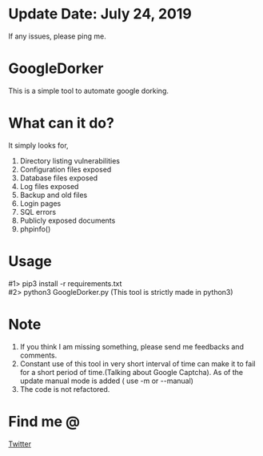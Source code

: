 # Update Date: July 24, 2019
If any issues, please ping me.

# GoogleDorker
This is a simple tool to automate google dorking.

# What can it do?
It simply looks for,
1) Directory listing vulnerabilities
2) Configuration files exposed
3) Database files exposed
4) Log files exposed
5) Backup and old files
6) Login pages
7) SQL errors
8) Publicly exposed documents
9) phpinfo()

# Usage
#1> pip3 install -r requirements.txt<br>
#2> python3 GoogleDorker.py (This tool is strictly made in python3)

# Note
1) If you think I am missing something, please send me feedbacks and comments.
2) Constant use of this tool in very short interval of time can make it to fail for a short period of time.(Talking about Google Captcha). As of the update manual mode is added ( use -m or --manual)
3) The code is not refactored.

# Find me @
<a href="https://twitter.com/nerrorsec">Twitter</a>
